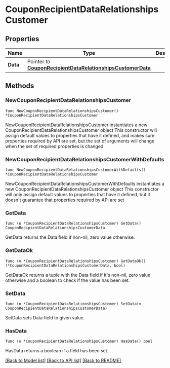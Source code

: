 # CouponRecipientDataRelationshipsCustomer

## Properties

Name | Type | Description | Notes
------------ | ------------- | ------------- | -------------
**Data** | Pointer to [**CouponRecipientDataRelationshipsCustomerData**](CouponRecipientDataRelationshipsCustomerData.md) |  | [optional] 

## Methods

### NewCouponRecipientDataRelationshipsCustomer

`func NewCouponRecipientDataRelationshipsCustomer() *CouponRecipientDataRelationshipsCustomer`

NewCouponRecipientDataRelationshipsCustomer instantiates a new CouponRecipientDataRelationshipsCustomer object
This constructor will assign default values to properties that have it defined,
and makes sure properties required by API are set, but the set of arguments
will change when the set of required properties is changed

### NewCouponRecipientDataRelationshipsCustomerWithDefaults

`func NewCouponRecipientDataRelationshipsCustomerWithDefaults() *CouponRecipientDataRelationshipsCustomer`

NewCouponRecipientDataRelationshipsCustomerWithDefaults instantiates a new CouponRecipientDataRelationshipsCustomer object
This constructor will only assign default values to properties that have it defined,
but it doesn't guarantee that properties required by API are set

### GetData

`func (o *CouponRecipientDataRelationshipsCustomer) GetData() CouponRecipientDataRelationshipsCustomerData`

GetData returns the Data field if non-nil, zero value otherwise.

### GetDataOk

`func (o *CouponRecipientDataRelationshipsCustomer) GetDataOk() (*CouponRecipientDataRelationshipsCustomerData, bool)`

GetDataOk returns a tuple with the Data field if it's non-nil, zero value otherwise
and a boolean to check if the value has been set.

### SetData

`func (o *CouponRecipientDataRelationshipsCustomer) SetData(v CouponRecipientDataRelationshipsCustomerData)`

SetData sets Data field to given value.

### HasData

`func (o *CouponRecipientDataRelationshipsCustomer) HasData() bool`

HasData returns a boolean if a field has been set.


[[Back to Model list]](../README.md#documentation-for-models) [[Back to API list]](../README.md#documentation-for-api-endpoints) [[Back to README]](../README.md)


